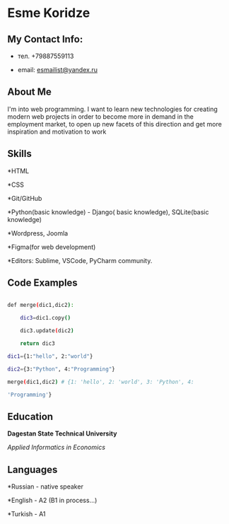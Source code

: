 # Esme Koridze

## My Contact Info:

* тел. +79887559113

* email: esmailist@yandex.ru


## About Me

I'm into web programming. I want to learn new technologies for creating modern web projects in order to become more in demand in the employment market, to open up new facets of this direction and get more inspiration and motivation to work

## Skills

*HTML

*CSS 

*Git/GitHub

*Python(basic knowledge) - Django( basic knowledge), SQLite(basic knowledge)

*Wordpress, Joomla

*Figma(for web development)

*Editors: Sublime, VSCode, PyCharm community.

## Code Examples

```sh

def merge(dic1,dic2):

    dic3=dic1.copy()

    dic3.update(dic2)

    return dic3

dic1={1:"hello", 2:"world"}

dic2={3:"Python", 4:"Programming"}

merge(dic1,dic2) # {1: 'hello', 2: 'world', 3: 'Python', 4: 

'Programming'}

```
## Education

**Dagestan State Technical University**

*Applied Informatics in Economics*

## Languages

*Russian - native speaker

*English - A2 (B1 in process…)

*Turkish - A1
